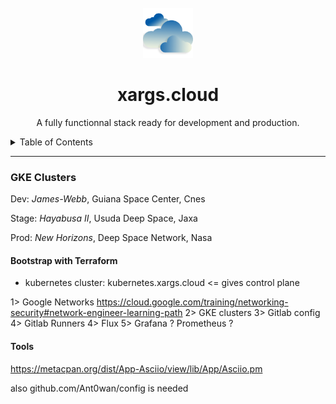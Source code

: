 <!-- TITLE -->
<br />
<div align="center">
  <img src="logo.png" alt="Logo" width="80" height="80">
  <h1 align="center">xargs.cloud</h3>
  <p align="center">
	A fully functionnal stack ready for development and production.
  </p>
</div>


<!-- TABLE OF CONTENTS -->
<details>
  <summary>Table of Contents</summary>
  <ol>
    <li>
      <a href="#Clusters">GKE Clusters</a>
      <ul>
        <li><a href="#dev.xargs.cloud">dev.xargs.cloud</a></li>
        <li><a href="#stage.xargs.cloud">stage.xargs.cloud</a></li>
        <li><a href="#prod.xargs.cloud">prod.xargs.cloud</a></li>
      </ul>
    </li>
    <li>
      <a href="#Repository">Repository</a>
      <ul>
        <li><a href="#gitlab">Gitlab</a></li>
        <li><a href="#ci">Gitlab CI</a></li>
      </ul>
    </li>
    <li><a href="#flux">Flux CD</a></li>
    <li><a href="#roadmap">Roadmap</a></li>
    <li><a href="#contributing">Contributing</a></li>
    <li><a href="#license">License</a></li>
    <li><a href="#contact">Contact</a></li>
    <li><a href="#acknowledgments">Acknowledgments</a></li>
  </ol>
</details>


---
### GKE Clusters


Dev: *James-Webb*, Guiana Space Center, Cnes

Stage: *Hayabusa II*, Usuda Deep Space, Jaxa

Prod: *New Horizons*, Deep Space Network, Nasa


#### Bootstrap with Terraform

- kubernetes cluster: kubernetes.xargs.cloud <= gives control plane

1> Google Networks https://cloud.google.com/training/networking-security#network-engineer-learning-path
2> GKE clusters
3> Gitlab config
4> Gitlab Runners
4> Flux
5> Grafana ? Prometheus ?

#### Tools

https://metacpan.org/dist/App-Asciio/view/lib/App/Asciio.pm

also github.com/Ant0wan/config is needed
